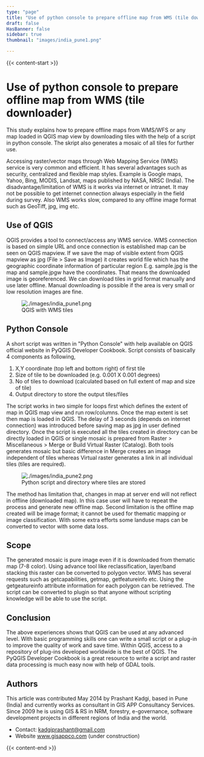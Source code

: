 ```yaml
---
type: "page"
title: "Use of python console to prepare offline map from WMS (tile downloader)"
draft: false
HasBanner: false
sidebar: true
thumbnail: "images/india_pune1.png"

---
```


{{< content-start >}}

# Use of python console to prepare offline map from WMS (tile downloader)

This study explains how to prepare offline maps from WMS/WFS or any map loaded in QGIS map view by downloading tiles with the help of a script in python console. The skript also generates a mosaic of all tiles for further use.

Accessing raster/vector maps through Web Mapping Service (WMS) service is very common and efficient. It has several advantages such as security, centralized and flexible map styles. Example is Google maps, Yahoo, Bing, MODIS, Landsat, maps published by NASA, NRSC (India). The disadvantage/limitation of WMS is it works via internet or intranet. It may not be possible to get internet connection always especially in the field during survey. Also WMS works slow, compared to any offline image format such as GeoTiff, jpg, img etc.

## Use of QGIS

QGIS provides a tool to connect/access any WMS service. WMS connection is based on simple URL and once connection is established map can be seen on QGIS mapview. If we save the map of visible extent from QGIS mapview as jpg (File \> Save as Image) it creates world file which has the geographic coordinate information of particular region E.g. sample.jpg is the map and sample.jpgw have the coordinates. That means the downloaded image is georeferenced. We can download tiles in grid format manually and use later offline. Manual downloading is possible if the area is very small or low resolution images are fine.

<figure>
<img src="../images/india_pune1.png" class="align-left" alt="./images/india_pune1.png" />
<figcaption>QGIS with WMS tiles</figcaption>
</figure>

## Python Console

A short script was written in "Python Console" with help available on QGIS official website in PyQGIS Developer Cookbook. Script consists of basically 4 components as following,

1.  X,Y coordinate (top left and bottom right) of first tile
2.  Size of tile to be downloaded (e.g. 0.001 X 0.001 degrees)
3.  No of tiles to download (calculated based on full extent of map and size of tile)
4.  Output directory to store the output tiles/files

The script works in two simple for loops first which defines the extent of map in QGIS map view and run row/columns. Once the map extent is set then map is loaded in QGIS. The delay of 3 seconds (depends on internet connection) was introduced before saving map as jpg in user defined directory. Once the script is executed all the tiles created in directory can be directly loaded in QGIS or single mosaic is prepared from Raster \> Miscellaneous \> Merge or Build Virtual Raster (Catalog). Both tools generates mosaic but basic difference in Merge creates an image independent of tiles whereas Virtual raster generates a link in all individual tiles (tiles are required).

<figure>
<img src="../images/india_pune2.png" class="align-left" alt="./images/india_pune2.png" />
<figcaption>Python script and directory where tiles are stored</figcaption>
</figure>

The method has limitation that, changes in map at server end will not reflect in offline (downloaded map). In this case user will have to repeat the process and generate new offline map. Second limitation is the offline map created will be image format; it cannot be used for thematic mapping or image classification. With some extra efforts some landuse maps can be converted to vector with some data loss.

## Scope

The generated mosaic is pure image even if it is downloaded from thematic map (7-8 color). Using advance tool like reclassification, layer/band stacking this raster can be converted to polygon vector. WMS has several requests such as getcapabilities, getmap, getfeatureinfo etc. Using the getgeatureinfo attribute information for each polygon can be retrieved. The script can be converted to plugin so that anyone without scripting knowledge will be able to use the script.

## Conclusion

The above experiences shows that QGIS can be used at any advanced level. With basic programming skills one can write a small script or a plug-in to improve the quality of work and save time. Within QGIS, access to a repository of plug-ins developed worldwide is the best of QGIS. The PyQGIS Developer Cookbook is a great resource to write a script and raster data processing is much easy now with help of GDAL tools.

## Authors

This article was contributed May 2014 by Prashant Kadgi, based in Pune (India) and currently works as consultant in GIS APP Consultancy Services. Since 2009 he is using GIS & RS in NRM, forestry, e-governance, software development projects in different regions of India and the world.

-   Contact: <kadgiprashant@gmail.com>
-   Website www.gisappco.com (under construction)

{{< content-end >}}
